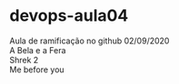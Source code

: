 # devops-aula04
Aula de ramificação no github 02/09/2020 <br>
A Bela e a Fera <br>
Shrek 2 <br>
Me before you
